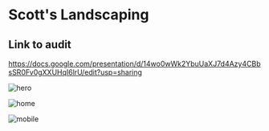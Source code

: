 # Scott's Landscaping

## Link to audit
https://docs.google.com/presentation/d/14wo0wWk2YbuUaXJ7d4Azy4CBbsSR0Fv0gXXUHqI6lrU/edit?usp=sharing

![hero](https://imgur.com/CW7oxI5.jpg)

![home](https://imgur.com/6meBhDo.jpg)

![mobile](https://imgur.com/oFEqvTQ.jpg)
